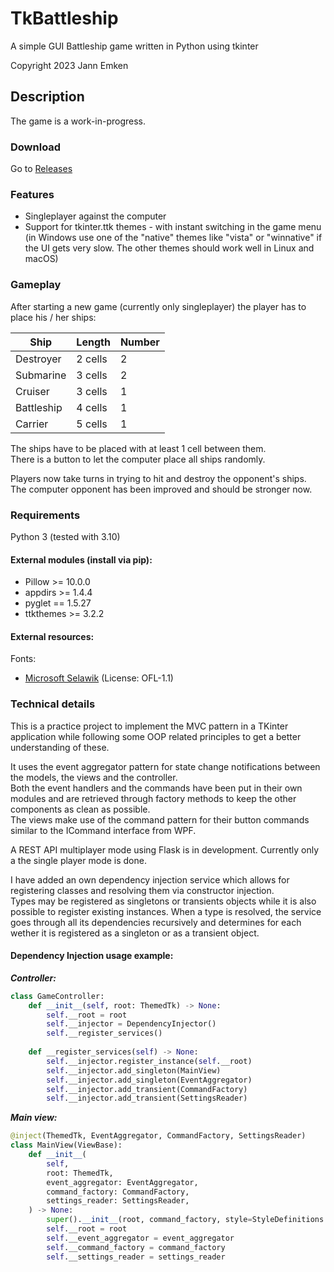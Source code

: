 # TkBattleship
A simple GUI Battleship game written in Python using tkinter

Copyright 2023 Jann Emken

## Description
The game is a work-in-progress.

### Download
Go to [Releases](https://github.com/q-g-j/TkBattleship/releases)

### Features
- Singleplayer against the computer
- Support for tkinter.ttk themes - with instant switching in the game menu
  (in Windows use one of the "native" themes like "vista" or "winnative" if the UI gets very slow. The other themes should work well in Linux and macOS)

### Gameplay
After starting a new game (currently only singleplayer) the player has to place his / her ships:

| Ship       | Length  | Number |
|------------|---------|--------|
| Destroyer  | 2 cells | 2      |
| Submarine  | 3 cells | 2      |
| Cruiser    | 3 cells | 1      |
| Battleship | 4 cells | 1      |
| Carrier    | 5 cells | 1      |

The ships have to be placed with at least 1 cell between them.</br>
There is a button to let the computer place all ships randomly.

Players now take turns in trying to hit and destroy the opponent's ships.</br>
The computer opponent has been improved and should be stronger now.

### Requirements
Python 3 (tested with 3.10)

#### External modules (install via pip):
- Pillow >= 10.0.0
- appdirs >= 1.4.4
- pyglet == 1.5.27
- ttkthemes >= 3.2.2

#### External resources:
Fonts:
- [Microsoft Selawik](https://github.com/microsoft/Selawik) (License: OFL-1.1)

### Technical details
This is a practice project to implement the MVC pattern in a TKinter application while following some OOP related principles to get a better understanding of these.

It uses the event aggregator pattern for state change notifications between the models, the views and the controller.</br>
Both the event handlers and the commands have been put in their own modules and are retrieved through factory methods to keep the other components as clean as possible.</br>
The views make use of the command pattern for their button commands similar to the ICommand interface from WPF.

A REST API multiplayer mode using Flask is in development. Currently only a the single player mode is done.

I have added an own dependency injection service which allows for registering classes and resolving them via constructor injection.</br>
Types may be registered as singletons or transients objects while it is also possible to register existing instances. When a type is resolved, the service goes through all its dependencies recursively and determines for each wether it is registered as a singleton or as a transient object.

#### Dependency Injection usage example:
***Controller:***
```python
class GameController:
    def __init__(self, root: ThemedTk) -> None:
        self.__root = root
        self.__injector = DependencyInjector()
        self.__register_services()
    
    def __register_services(self) -> None:
        self.__injector.register_instance(self.__root)
        self.__injector.add_singleton(MainView)
        self.__injector.add_singleton(EventAggregator)
        self.__injector.add_transient(CommandFactory)
        self.__injector.add_transient(SettingsReader)
```

***Main view:***
```python
@inject(ThemedTk, EventAggregator, CommandFactory, SettingsReader)
class MainView(ViewBase):
    def __init__(
        self,
        root: ThemedTk,
        event_aggregator: EventAggregator,
        command_factory: CommandFactory,
        settings_reader: SettingsReader,
    ) -> None:
        super().__init__(root, command_factory, style=StyleDefinitions.MAIN_VIEW_FRAME, padding=20)
        self.__root = root
        self.__event_aggregator = event_aggregator
        self.__command_factory = command_factory
        self.__settings_reader = settings_reader
```
